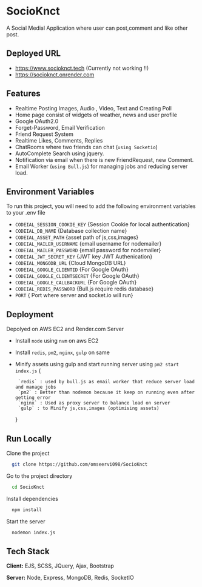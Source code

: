 
# SocioKnct

A Social Medial Application where user can post,comment and like other post.

## Deployed URL
- <a href="https://socioknct.tech">https://www.socioknct.tech</a> (Currently not working !!)
- <a href="https://socioknct.onrender.com">https://socioknct.onrender.com</a>

## Features
- Realtime Posting Images, Audio , Video, Text and Creating Poll
- Home page consist of widgets of weather, news and user profile
- Google OAuth2.0
- Forget-Password, Email Verification 
- Friend Request System
- Realtime Likes, Comments, Replies
- ChatRooms where two friends can chat (`using Socketio`)
- AutoComplete Search using jquery.
- Notification via email when there is new FriendRequest, new Comment.
- Email Worker (`using Bull.js`) for managing jobs and reducing server load.
 




## Environment Variables

To run this project, you will need to add the following environment variables to your .env file

- `CODEIAL_SESSION_COOKIE_KEY` {Session Cookie for local authentication}
- `CODEIAL_DB_NAME`   {Database collection name}
- `CODEIAL_ASSET_PATH`  {asset path of js,css,images}
- `CODEIAL_MAILER_USERNAME` {email username for nodemailer}
- `CODEIAL_MAILER_PASSWORD` {email password for nodemailer}
- `CODEIAL_JWT_SECRET_KEY` {JWT key JWT Authenication}
- `CODEIAL_MONGODB_URL` {Cloud MongoDB URL}
- `CODEIAL_GOOGLE_CLIENTID`  {For Google OAuth}
- `CODEIAL_GOOGLE_CLIENTSECRET` {For Google OAuth}
- `CODEIAL_GOOGLE_CALLBACKURL` {For Google OAuth}
- `CODEIAL_REDIS_PASSWORD` {Bull.js require redis database}
- `PORT` { Port where server and socket.io will run}

## Deployment

Depolyed on AWS EC2 and Render.com Server

- Install `node` using `nvm` on aws EC2
- Install `redis`, `pm2`, `nginx`, `gulp` on same
- Minify assets using gulp and start running server using `pm2 start index.js`
  {
    
       `redis` : used by bull.js as email worker that reduce server load and manage jobs
       `pm2` : Better than nodemon because it keep on running even after getting error
       `nginx` : Used as proxy server to balance load on server
       `gulp` : to Minify js,css,images (optimising assets)

  }
## Run Locally

Clone the project

```bash
  git clone https://github.com/omseervi098/SocioKnct
```

Go to the project directory

```bash
  cd SocioKnct
```

Install dependencies

```bash
  npm install
```

Start the server

```bash
  nodemon index.js
```


## Tech Stack

**Client:** EJS, SCSS, JQuery, Ajax, Bootstrap

**Server:** Node, Express, MongoDB, Redis, SocketIO



